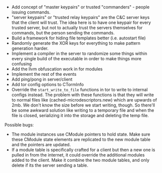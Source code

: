  - Add concept of "master keypairs" or trusted "commanders" - people
   issuing commands.
 - "server keypairs" or "trusted relay keypairs" are the C&C server keys
   that the client will trust. The idea here is to have one keypair for
   every trusted server, but not to actually trust the servers
   themselves for commands, but the person sending the commands.
 - Build a framework for hiding file templates better (i.e. autostart
   file)
 - Randomly generate the XOR keys for everything to make pattern
   generation harder.
 - Implement a compiler in the server to randomize some things within
   every single build of the executable in order to make things more
   confusing
 - Add the llvm obfuscation work in for modules
 - Implement the rest of the events
 - Add ping/pong in server/client
 - Add tor config options to CTormInfo
 - Override the `start_write_to_file` functions in tor to write to
   internal configs instead. The problem with these functions is that
    they will write to normal files like (cached-microdescriptors.new)
  which are upwards of 2mb. We don't know the size before we start
writing, though. So there'll be some awkward solution like writing to a
temporary file and when the file is closed, serializing it into the
storage and deleting the temp file.

Possible bugs:

 - The module instances use CModule pointers to hold state. Make sure
   these CModule state elements are replicated to the new module table
   and the pointers are updated.
 - If a module table is specifically crafted for a client but then a new
   one is pulled in from the internet, it could override the additional
   modules added to the client. Make it combine the two module tables,
   and only delete if its the server sending a table.
